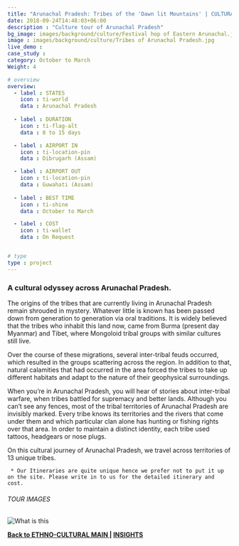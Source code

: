 ```yaml
---
title: "Arunachal Pradesh: Tribes of the 'Dawn lit Mountains' | CULTURAL JOURNEYS"
date: 2018-09-24T14:48:03+06:00
description : "Culture tour of Arunachal Pradesh"
bg_image: images/background/culture/Festival hop of Eastern Arunachal.jpg
image : images/background/culture/Tribes of Arunachal Pradesh.jpg
live_demo : 
case_study : 
category: October to March
Weight: 4

# overview
overview:
  - label : STATES
    icon : ti-world
    data : Arunachal Pradesh
    
  - label : DURATION
    icon : ti-flag-alt
    data : 8 to 15 days

  - label : AIRPORT IN
    icon : ti-location-pin
    data : Dibrugarh (Assam)

  - label : AIRPORT OUT
    icon : ti-location-pin
    data : Guwahati (Assam)
    
  - label : BEST TIME
    icon : ti-shine
    data : October to March

  - label : COST
    icon : ti-wallet
    data : On Request


# type
type : project
---
```


### A cultural odyssey across Arunachal Pradesh.

The origins of the tribes that are currently living in Arunachal Pradesh remain shrouded in mystery. Whatever little is known has been passed down from generation to generation via oral traditions. It is widely believed that the tribes who inhabit this land now, came from Burma (present day Myanmar) and Tibet, where Mongoloid tribal groups with similar cultures still live.

Over the course of these migrations, several inter-tribal feuds occurred, which resulted in the groups scattering across the region. In addition to that, natural calamities that had occurred in the area forced the tribes to take up different habitats and adapt to the nature of their geophysical surroundings.

When you’re in Arunachal Pradesh, you will hear of stories about inter-tribal warfare, when tribes battled for supremacy and better lands. Although you can’t see any fences, most of the tribal territories of Arunachal Pradesh are invisibly marked. Every tribe knows its territories and the rivers that come under them and which particular clan alone has hunting or fishing rights over that area. In order to maintain a distinct identity, each tribe used tattoos, headgears or nose plugs.

On this cultural journey of Arunachal Pradesh, we travel across territories of 13 unique tribes. 



``` * Our Itineraries are quite unique hence we prefer not to put it up on the site. Please write in to us for the detailed itinerary and cost.```

###### TOUR IMAGES

![What is this](/images/background/culture/tribesofarunachalgallery.jpg)

**[Back to ETHNO-CULTURAL MAIN  ](/culture/) | [INSIGHTS](/insights/)**